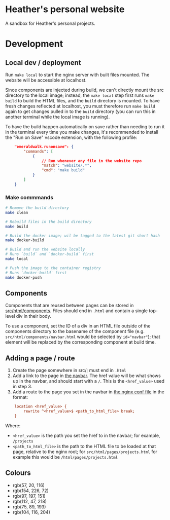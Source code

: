 # Heather's personal website

A sandbox for Heather's personal projects.

# Development

## Local dev / deployment

Run `make local` to start the nginx server with built files mounted. The website will be accessible at localhost.

Since components are injected during build, we can't directly mount the src directory to the local image; instead, the `make local` step first runs `make build` to build the HTML files, and the `build` directory is mounted. To have fresh changes reflected at localhost, you must therefore run `make build` again to get changes pulled in to the `build` directory (you can run this in another terminal while the local image is running).

To have the build happen automatically on save rather than needing to run it in the terminal every time you make changes, it's recommended to install the "Run on Save" vscode extension, with the following profile:

```json
    "emeraldwalk.runonsave": {
        "commands": [
            {
                // Run whenever any file in the website repo
                "match": "website/.*",
                "cmd": "make build"
            }
        ]
    }
```

### Make commmands

```bash
# Remove the build directory
make clean

# Rebuild files in the build directory
make build

# Build the docker image; wil be tagged to the latest git short hash
make docker-build

# Build and run the website locally
# Runs `build` and `docker-build` first
make local

# Push the image to the container registry
# Runs `docker-build` first
make docker-push
```

## Components

Components that are reused between pages can be stored in [src/html/components](src/html/components). Files should end in `.html` and contain a single top-level div in their body. 

To use a component, set the ID of a div in an HTML file outside of the components directory to the basename of the component file (e.g. `src/html/components/navbar.html` would be selected by `id="navbar"`); that element will be replaced by the corresponding component at build time.

## Adding a page / route

1. Create the page somewhere in src/; must end in `.html`
2. Add a link to the page in [the navbar](src/html/components/navbar.html). The href value will be what shows up in the navbar, and should start with a `/`. This is the `<href_value>`  used in step 3.
3. Add a route to the page you set in the navbar in [the nginx conf file](ehatherward.dev.conf) in the format:

```ini
    location <href_value> {
        rewrite ^<href_value>$ <path_to_html_file> break;
    }
```

Where:

- `<href_value>` is the path you set the href to in the navbar; for example, `/projects`
- `<path_to_html_file>` is the path to the HTML file to be loaded at that page, relative to the nginx root; for `src/html/pages/projects.html` for example this would be `/html/pages/projects.html`

## Colours

- rgb(57, 20, 116)
- rgb(154, 226, 72)
- rgb(97, 197, 151)
- rgb(112, 47, 218)
- rgb(75, 89, 193)
- rgb(104, 116, 204)
